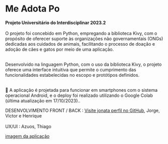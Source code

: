 # Me Adota Po </br>
<b>Projeto Universitário do Interdisciplinar 2023.2 </b></br></br>
O projeto foi concebido em Python, empregando a biblioteca Kivy, com o propósito de oferecer suporte às organizações não governamentais (ONGs) dedicadas aos cuidados de animais, facilitando o processo de doação e adoção de cães e gatos por meio de uma aplicação.</br></br>

Desenvolvido na linguagem Python, com o uso da biblioteca Kivy, o projeto oferece uma interface intuitiva que permite o cumprimento das funcionalidades estabelecidas no escopo e protótipos definidos.</br></br>

📱 A aplicação é projetada para funcionar em smartphones com o sistema operacional Android, e o deploy foi realizado utilizando o Google Colab (última atualização em 17/10/2023)..

DESENVOLVIMENTO FRONT / BACK : [Visite jonata perfil no GitHub](https://github.com/ChatGPT), Jorge, Victor e Henrique </br></br>
UX/UI : Azuos, Thiago


[imagem da aplicação](IMG%20aplicação.jpeg)



